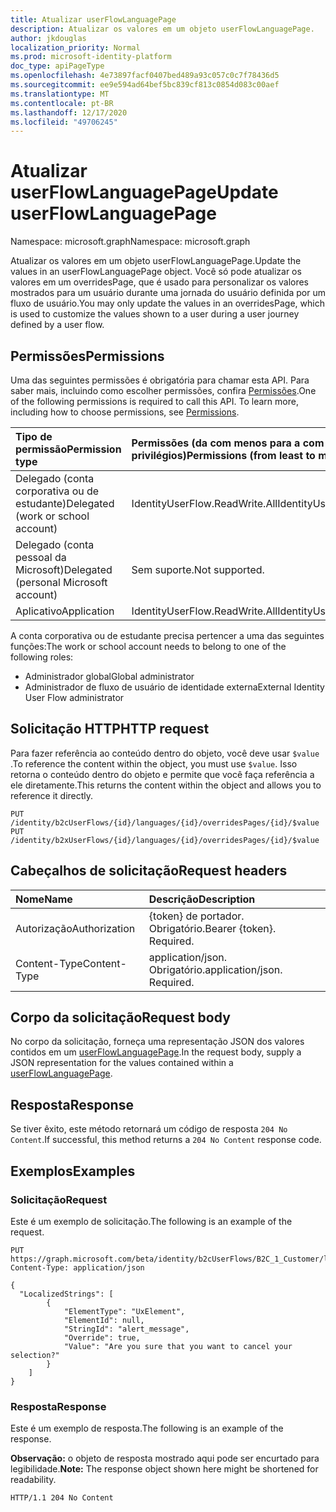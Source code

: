 ```yaml
---
title: Atualizar userFlowLanguagePage
description: Atualizar os valores em um objeto userFlowLanguagePage.
author: jkdouglas
localization_priority: Normal
ms.prod: microsoft-identity-platform
doc_type: apiPageType
ms.openlocfilehash: 4e73897facf0407bed489a93c057c0c7f78436d5
ms.sourcegitcommit: ee9e594ad64bef5bc839cf813c0854d083c00aef
ms.translationtype: MT
ms.contentlocale: pt-BR
ms.lasthandoff: 12/17/2020
ms.locfileid: "49706245"
---
```

# <a name="update-userflowlanguagepage"></a><span data-ttu-id="ce0c0-103">Atualizar userFlowLanguagePage</span><span class="sxs-lookup"><span data-stu-id="ce0c0-103">Update userFlowLanguagePage</span></span>

<span data-ttu-id="ce0c0-104">Namespace: microsoft.graph</span><span class="sxs-lookup"><span data-stu-id="ce0c0-104">Namespace: microsoft.graph</span></span>

<span data-ttu-id="ce0c0-105">Atualizar os valores em um objeto userFlowLanguagePage.</span><span class="sxs-lookup"><span data-stu-id="ce0c0-105">Update the values in an userFlowLanguagePage object.</span></span> <span data-ttu-id="ce0c0-106">Você só pode atualizar os valores em um overridesPage, que é usado para personalizar os valores mostrados para um usuário durante uma jornada do usuário definida por um fluxo de usuário.</span><span class="sxs-lookup"><span data-stu-id="ce0c0-106">You may only update the values in an overridesPage, which is used to customize the values shown to a user during a user journey defined by a user flow.</span></span>

## <a name="permissions"></a><span data-ttu-id="ce0c0-107">Permissões</span><span class="sxs-lookup"><span data-stu-id="ce0c0-107">Permissions</span></span>

<span data-ttu-id="ce0c0-p102">Uma das seguintes permissões é obrigatória para chamar esta API. Para saber mais, incluindo como escolher permissões, confira [Permissões](/graph/permissions-reference).</span><span class="sxs-lookup"><span data-stu-id="ce0c0-p102">One of the following permissions is required to call this API. To learn more, including how to choose permissions, see [Permissions](/graph/permissions-reference).</span></span>

|<span data-ttu-id="ce0c0-110">Tipo de permissão</span><span class="sxs-lookup"><span data-stu-id="ce0c0-110">Permission type</span></span>      | <span data-ttu-id="ce0c0-111">Permissões (da com menos para a com mais privilégios)</span><span class="sxs-lookup"><span data-stu-id="ce0c0-111">Permissions (from least to most privileged)</span></span>              |
|:--------------------|:---------------------------------------------------------|
|<span data-ttu-id="ce0c0-112">Delegado (conta corporativa ou de estudante)</span><span class="sxs-lookup"><span data-stu-id="ce0c0-112">Delegated (work or school account)</span></span>|<span data-ttu-id="ce0c0-113">IdentityUserFlow.ReadWrite.All</span><span class="sxs-lookup"><span data-stu-id="ce0c0-113">IdentityUserFlow.ReadWrite.All</span></span>|
|<span data-ttu-id="ce0c0-114">Delegado (conta pessoal da Microsoft)</span><span class="sxs-lookup"><span data-stu-id="ce0c0-114">Delegated (personal Microsoft account)</span></span>| <span data-ttu-id="ce0c0-115">Sem suporte.</span><span class="sxs-lookup"><span data-stu-id="ce0c0-115">Not supported.</span></span>|
|<span data-ttu-id="ce0c0-116">Aplicativo</span><span class="sxs-lookup"><span data-stu-id="ce0c0-116">Application</span></span>|<span data-ttu-id="ce0c0-117">IdentityUserFlow.ReadWrite.All</span><span class="sxs-lookup"><span data-stu-id="ce0c0-117">IdentityUserFlow.ReadWrite.All</span></span>|

<span data-ttu-id="ce0c0-118">A conta corporativa ou de estudante precisa pertencer a uma das seguintes funções:</span><span class="sxs-lookup"><span data-stu-id="ce0c0-118">The work or school account needs to belong to one of the following roles:</span></span>

* <span data-ttu-id="ce0c0-119">Administrador global</span><span class="sxs-lookup"><span data-stu-id="ce0c0-119">Global administrator</span></span>
* <span data-ttu-id="ce0c0-120">Administrador de fluxo de usuário de identidade externa</span><span class="sxs-lookup"><span data-stu-id="ce0c0-120">External Identity User Flow administrator</span></span>

## <a name="http-request"></a><span data-ttu-id="ce0c0-121">Solicitação HTTP</span><span class="sxs-lookup"><span data-stu-id="ce0c0-121">HTTP request</span></span>

<span data-ttu-id="ce0c0-122">Para fazer referência ao conteúdo dentro do objeto, você deve usar `$value` .</span><span class="sxs-lookup"><span data-stu-id="ce0c0-122">To reference the content within the object, you must use `$value`.</span></span> <span data-ttu-id="ce0c0-123">Isso retorna o conteúdo dentro do objeto e permite que você faça referência a ele diretamente.</span><span class="sxs-lookup"><span data-stu-id="ce0c0-123">This returns the content within the object and allows you to reference it directly.</span></span>

<!-- {
  "blockType": "ignored"
}
-->

``` http
PUT /identity/b2cUserFlows/{id}/languages/{id}/overridesPages/{id}/$value
PUT /identity/b2xUserFlows/{id}/languages/{id}/overridesPages/{id}/$value
```

## <a name="request-headers"></a><span data-ttu-id="ce0c0-124">Cabeçalhos de solicitação</span><span class="sxs-lookup"><span data-stu-id="ce0c0-124">Request headers</span></span>

|<span data-ttu-id="ce0c0-125">Nome</span><span class="sxs-lookup"><span data-stu-id="ce0c0-125">Name</span></span>|<span data-ttu-id="ce0c0-126">Descrição</span><span class="sxs-lookup"><span data-stu-id="ce0c0-126">Description</span></span>|
|:---|:---|
|<span data-ttu-id="ce0c0-127">Autorização</span><span class="sxs-lookup"><span data-stu-id="ce0c0-127">Authorization</span></span>|<span data-ttu-id="ce0c0-p104">{token} de portador. Obrigatório.</span><span class="sxs-lookup"><span data-stu-id="ce0c0-p104">Bearer {token}. Required.</span></span>|
|<span data-ttu-id="ce0c0-130">Content-Type</span><span class="sxs-lookup"><span data-stu-id="ce0c0-130">Content-Type</span></span>|<span data-ttu-id="ce0c0-p105">application/json. Obrigatório.</span><span class="sxs-lookup"><span data-stu-id="ce0c0-p105">application/json. Required.</span></span>|

## <a name="request-body"></a><span data-ttu-id="ce0c0-133">Corpo da solicitação</span><span class="sxs-lookup"><span data-stu-id="ce0c0-133">Request body</span></span>

<span data-ttu-id="ce0c0-134">No corpo da solicitação, forneça uma representação JSON dos valores contidos em um [userFlowLanguagePage](../resources/userflowlanguagepage.md).</span><span class="sxs-lookup"><span data-stu-id="ce0c0-134">In the request body, supply a JSON representation for the values contained within a [userFlowLanguagePage](../resources/userflowlanguagepage.md).</span></span>

## <a name="response"></a><span data-ttu-id="ce0c0-135">Resposta</span><span class="sxs-lookup"><span data-stu-id="ce0c0-135">Response</span></span>

<span data-ttu-id="ce0c0-136">Se tiver êxito, este método retornará um código de resposta `204 No Content`.</span><span class="sxs-lookup"><span data-stu-id="ce0c0-136">If successful, this method returns a `204 No Content` response code.</span></span>

## <a name="examples"></a><span data-ttu-id="ce0c0-137">Exemplos</span><span class="sxs-lookup"><span data-stu-id="ce0c0-137">Examples</span></span>

### <a name="request"></a><span data-ttu-id="ce0c0-138">Solicitação</span><span class="sxs-lookup"><span data-stu-id="ce0c0-138">Request</span></span>

<span data-ttu-id="ce0c0-139">Este é um exemplo de solicitação.</span><span class="sxs-lookup"><span data-stu-id="ce0c0-139">The following is an example of the request.</span></span>

<!-- {
  "blockType": "request",
  "name": "update_overridespages"
}
-->

``` http
PUT https://graph.microsoft.com/beta/identity/b2cUserFlows/B2C_1_Customer/languages/en/overridesPages/phonefactor/$value
Content-Type: application/json

{
  "LocalizedStrings": [
        {
            "ElementType": "UxElement",
            "ElementId": null,
            "StringId": "alert_message",
            "Override": true,
            "Value": "Are you sure that you want to cancel your selection?"
        }
    ]
}
```

### <a name="response"></a><span data-ttu-id="ce0c0-140">Resposta</span><span class="sxs-lookup"><span data-stu-id="ce0c0-140">Response</span></span>

<span data-ttu-id="ce0c0-141">Este é um exemplo de resposta.</span><span class="sxs-lookup"><span data-stu-id="ce0c0-141">The following is an example of the response.</span></span>

<span data-ttu-id="ce0c0-142">**Observação:** o objeto de resposta mostrado aqui pode ser encurtado para legibilidade.</span><span class="sxs-lookup"><span data-stu-id="ce0c0-142">**Note:** The response object shown here might be shortened for readability.</span></span>
<!-- {
  "blockType": "response",
  "truncated": true
}
-->

``` http
HTTP/1.1 204 No Content
```
